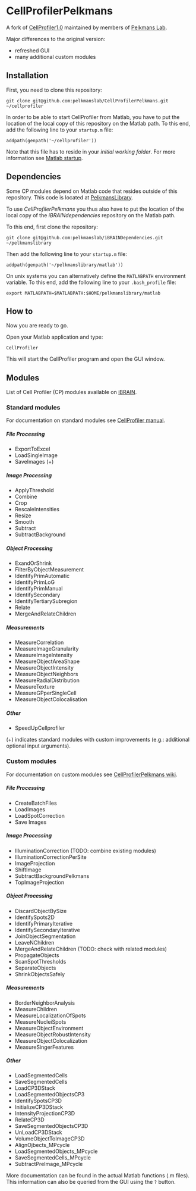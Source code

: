 CellProfilerPelkmans
====================

A fork of [CellProfiler1.0](http://cellprofiler.org/previousReleases.shtml) maintained by members of [Pelkmans Lab](https://www.pelkmanslab.org).

Major differences to the original version:
* refreshed GUI 
* many additional custom modules


## Installation ##

First, you need to clone this repository:

```{bash}
git clone git@github.com:pelkmanslab/CellProfilerPelkmans.git ~/cellprofiler
```

In order to be able to start CellProfiler from Matlab, you have to put the location of the local copy of this repository on the Matlab path.
To this end, add the following line to your `startup.m` file:

```{matlab}
addpath(genpath('~/cellprofiler'))
```

Note that this file has to reside in your *initial working folder*. For more information see [Matlab startup](http://ch.mathworks.com/help/matlab/ref/startup.html).

## Dependencies ##

Some CP modules depend on Matlab code that resides outside of this repository. This code is located at [PelkmansLibrary](https://github.com/pelkmanslab/PelkmansLibrary).

To use *CellProfilerPelkmans* you thus also have to put the location of the local copy of the *iBRAINdependencies* repository on the Matlab path.

To this end, first clone the repository:

```{bash}
git clone git@github.com:pelkmanslab/iBRAINDependencies.git ~/pelkmanslibrary
```

Then add the following line to your `startup.m` file:

```{matlab}
addpath(genpath('~/pelkmanslibrary/matlab'))
```

On unix systems you can alternatively define the `MATLABPATH` environment variable. To this end, add the following line to your `.bash_profile` file:

```{bash}
export MATLABPATH=$MATLABPATH:$HOME/pelkmanslibrary/matlab
```


## How to ##

Now you are ready to go.

Open your Matlab application and type:
```{matlab}
CellProfiler
```

This will start the CellProfiler program and open the GUI window. 


## Modules ##

List of Cell Profiler (CP) modules available on [iBRAIN](https://github.com/pelkmanslab/iBRAIN).


### Standard modules ###

For documentation on standard modules see [CellProfiler manual](http://cellprofiler.org/linked_files/Documentation/cp1_manual_9717.pdf).

##### File Processing #####

* ExportToExcel
* LoadSingleImage
* SaveImages (+)

##### Image Processing #####

* ApplyThreshold
* Combine
* Crop
* RescaleIntensities
* Resize
* Smooth
* Subtract
* SubtractBackground

##### Object Processing #####

* ExandOrShrink
* FilterByObjectMeasurement
* IdentifyPrimAutomatic
* IdentifyPrimLoG
* IdentifyPrimManual
* IdentifySecondary
* IdentifyTertiarySubregion
* Relate
* MergeAndRelateChildren

##### Measurements #####

* MeasureCorrelation
* MeasureImageGranularity
* MeasureImageIntensity
* MeasureObjectAreaShape
* MeasureObjectIntensity
* MeasureObjectNeighbors
* MeasureRadialDistribution
* MeasureTexture
* MeasureGPperSingleCell
* MeasureObjectColocalisation


##### Other #####

* SpeedUpCellprofiler


(+) indicates standard modules with custom improvements (e.g.: additional optional input arguments).


### Custom modules ###

For documentation on custom modules see [CellProfilerPelkmans wiki](https://github.com/pelkmanslab/CellProfilerPelkmans/wiki).

##### File Processing #####

* CreateBatchFiles
* LoadImages
* LoadSpotCorrection
* Save Images

##### Image Processing #####

* IlluminationCorrection (TODO: combine existing modules)
* IlluminationCorrectionPerSite
* ImageProjection
* ShiftImage
* SubtractBackgroundPelkmans
* TopImageProjection

##### Object Processing #####

* DiscardObjectBySize
* IdentifySpots2D
* IdentifyPrimaryIterative
* IdentifySecondaryIterative
* JoinObjectSegmentation
* LeaveNChildren
* MergeAndRelateChildren (TODO: check with related modules)
* PropagateObjects
* ScanSpotThresholds
* SeparateObjects
* ShrinkObjectsSafely

##### Measurements #####

* BorderNeighborAnalysis
* MeasureChildren
* MeasureLocalizationOfSpots
* MeasureNucleiSpots
* MeasureObjectEnvironment
* MeasureObjectRobustIntensity
* MeasureObjectColocalization
* MeasureSingerFeatures

##### Other #####

* LoadSegmentedCells
* SaveSegmentedCells
* LoadCP3DStack
* LoadSegmentedObjectsCP3
* IdentifySpotsCP3D
* InitializeCP3DStack
* IntensityProjectionCP3D
* RelateCP3D
* SaveSegmentedObjectsCP3D
* UnLoadCP3DStack
* VolumeObjectToImageCP3D
* AlignOjbects_MPcycle
* LoadSegmentedObjects_MPcycle
* SaveSegmentedCells_MPcycle
* SubtractPreImage_MPcycle


More documentation can be found in the actual Matlab functions (.m files). This information can also be queried from the GUI using the `?` button.

